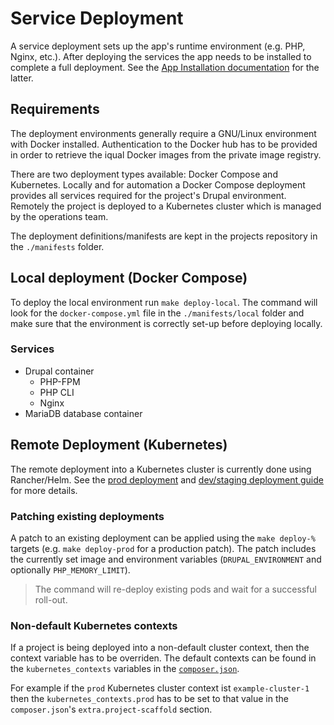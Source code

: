# Service Deployment

A service deployment sets up the app's runtime environment (e.g. PHP, Nginx, etc.). After deploying the services the app needs to be installed to complete a full deployment. See the [App Installation documentation](./installation.md) for the latter.

## Requirements

The deployment environments generally require a GNU/Linux environment with Docker installed. Authentication to the Docker hub has to be provided in order to retrieve the iqual Docker images from the private image registry.

There are two deployment types available: Docker Compose and Kubernetes. Locally and for automation a Docker Compose deployment provides all services required for the project's Drupal environment. Remotely the project is deployed to a Kubernetes cluster which is managed by the operations team.

The deployment definitions/manifests are kept in the projects repository in the `./manifests` folder.

## Local deployment (Docker Compose)

To deploy the local environment run `make deploy-local`. The command will look for the `docker-compose.yml` file in the `./manifests/local` folder and make sure that the environment is correctly set-up before deploying locally.

### Services

* Drupal container
    * PHP-FPM
    * PHP CLI
    * Nginx
* MariaDB database container

## Remote Deployment (Kubernetes)

The remote deployment into a Kubernetes cluster is currently done using Rancher/Helm. See the [prod deployment](https://support-iqual.atlassian.net/wiki/spaces/ID/pages/1864073238/Prod-Instance+Rancher) and [dev/staging deployment guide](https://support-iqual.atlassian.net/wiki/spaces/ID/pages/1863942165/Dev-Instance+Staging+Rancher) for more details.

### Patching existing deployments

A patch to an existing deployment can be applied using the `make deploy-%` targets (e.g. `make deploy-prod` for a production patch). The patch includes the currently set image and environment variables (`DRUPAL_ENVIRONMENT` and optionally `PHP_MEMORY_LIMIT`).

> The command will re-deploy existing pods and wait for a successful roll-out.

### Non-default Kubernetes contexts

If a project is being deployed into a non-default cluster context, then the context variable has to be overriden. The default contexts can be found in the `kubernetes_contexts` variables in the [`composer.json`](../composer.json).

For example if the `prod` Kubernetes cluster context ist `example-cluster-1` then the `kubernetes_contexts.prod` has to be set to that value in the `composer.json`'s `extra.project-scaffold` section.